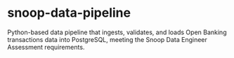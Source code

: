 # snoop-data-pipeline
Python-based data pipeline that ingests, validates, and loads Open Banking transactions data into PostgreSQL, meeting the Snoop Data Engineer Assessment requirements.
